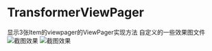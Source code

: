 # TransformerViewPager
显示3张Item的viewpager的ViewPager实现方法
自定义的一些效果图文件
![截图效果](http://a2.qpic.cn/psb?/V10BsEIX0zmB7B/CqLotMZGP6mW9zwG1FX9KHCZds5.wXNUCCU*B.7sN30!/b/dGkBAAAAAAAA&bo=4AEgA.ABIAMDCSw!&rf=viewer_4)
![截图效果](http://a1.qpic.cn/psb?/V10BsEIX0zmB7B/WqALKD4l9scqfZTOoz4pkNAkzkUkqjReG3neSVBPU2Y!/b/dFYBAAAAAAAA&bo=4AEgA.ABIAMDACU!&rf=viewer_4)
